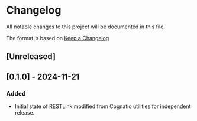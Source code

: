 # Changelog

All notable changes to this project will be documented in this file.

The format is based on [Keep a Changelog](https://keepachangelog.com/en/1.1.0/)

## [Unreleased]

## [0.1.0] - 2024-11-21

### Added
- Initial state of RESTLink modified from Cognatio utilities for independent release.